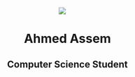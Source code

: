<h1 align="center"> 
<img  src="https://i.gifer.com/3AyY.gif">
</h1>
<div id="user-content-toc" align="center">
  <ul>
<summary> <h1 align="center"> Ahmed Assem </h1></summary>
<summary> <h2 align="center"> Computer Science Student</h2></summary>
  </ul>
</div>

